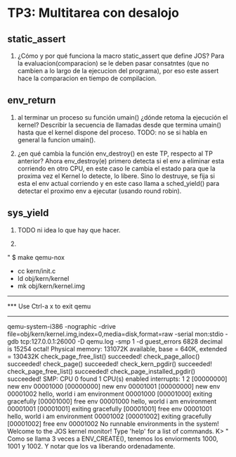 TP3: Multitarea con desalojo
========================

static_assert
---------

1. ¿Cómo y por qué funciona la macro static_assert que define JOS?
Para la evaluacion(comparacion) se le deben pasar consatntes (que no cambien a lo largo de la ejecucion del programa), por eso este assert hace la comparacion en tiempo de compilacion.


env_return
---------

1. al terminar un proceso su función umain() ¿dónde retoma la ejecución el kernel? Describir la secuencia de llamadas desde que termina umain() hasta que el kernel dispone del proceso.
TODO: no se si habla en general la funcion umain().

2. ¿en qué cambia la función env_destroy() en este TP, respecto al TP anterior?
Ahora env_destroy(e) primero detecta si el env a eliminar esta corriendo en otro CPU, en este caso le cambia el estado para que la proxima vez el Kernel lo detecte, lo libere. Sino lo destruye, se fija si esta el env actual corriendo y en este caso llama a sched_yield() para detectar el proximo env a ejecutar (usando round robin).


sys_yield
---------

1. TODO ni idea lo que hay que hacer.

2. 
" $ make qemu-nox
+ cc kern/init.c
+ ld obj/kern/kernel
+ mk obj/kern/kernel.img
***
*** Use Ctrl-a x to exit qemu
***
qemu-system-i386 -nographic -drive file=obj/kern/kernel.img,index=0,media=disk,format=raw -serial mon:stdio -gdb tcp:127.0.0.1:26000 -D qemu.log -smp 1  -d guest_errors
6828 decimal is 15254 octal!
Physical memory: 131072K available, base = 640K, extended = 130432K
check_page_free_list() succeeded!
check_page_alloc() succeeded!
check_page() succeeded!
check_kern_pgdir() succeeded!
check_page_free_list() succeeded!
check_page_installed_pgdir() succeeded!
SMP: CPU 0 found 1 CPU(s)
enabled interrupts: 1 2
[00000000] new env 00001000
[00000000] new env 00001001
[00000000] new env 00001002
hello, world
i am environment 00001000
[00001000] exiting gracefully
[00001000] free env 00001000
hello, world
i am environment 00001001
[00001001] exiting gracefully
[00001001] free env 00001001
hello, world
i am environment 00001002
[00001002] exiting gracefully
[00001002] free env 00001002
No runnable environments in the system!
Welcome to the JOS kernel monitor!
Type 'help' for a list of commands.
K> "
Como se llama 3 veces a ENV_CREATE(), tenemos los enviorments 1000, 1001 y 1002. Y notar que los va liberando ordenadamente.
